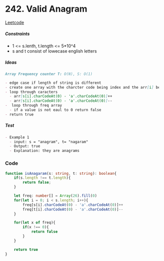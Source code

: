 
# 242. Valid Anagram

[Leetcode](https://leetcode.com/problems/valid-anagram/description/)

##### Constraints

- 1 <= s.lenth, t.length <= 5*10^4
- s and t consist of lowecase english letters

##### Ideas

```markdown
Array Frequency counter T: O(N), S: O(1)

- edge case if length of string is different
- create one array with the charcter code being index and the arr[i] being the frequency
- loop through caracters
  - arr[s[i].charCodeAt(0) - 'a'.charCodeAt(0)]++
  - arr[s[i].charCodeAt(0) - 'a'.charCodeAt(0)]--
-  loop through freq array 
  - if a value is not eaul to 0 return false
- return true
```

##### Test

```markdown
- Example 1
  - input: s = "anagram", t= "nagaram"
  - Output: true
  - Explanation: they are anagrams 
```

### Code

```typescript
function isAnagaram(s: string, t: string): boolean{
    if(s.length !== t.length){
        return false;
    }

    let freq: number[] = Array(26).fill(0)
    for(let i = 0; i < s.length; i++){
        freq[s[i].charCodeAt(0) - 'a'.charCodeAt(0)]++
        freq[t[i].charCodeAt(0) - 'a'.charCodeAt(0)]--
    }

    for(let x of freq){
        if(x !== 0){
            return false
        }
    }

    return true
}

```
